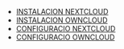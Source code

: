 
* [INSTALACION NEXTCLOUD](Instalacio-Nextcloud,Vagrant/Manualdeinstalacionextcloudyvagrant.md)
* [INSTALACION OWNCLOUD](Instalacio-Owncloud,LXC/Manualdeinstalacionowncloudycontenedores.md)
* [CONFIGURACIO NEXTCLOUD](Configuracio-Nextcloud,Vagrant/Manualdeconfiguracionextcloudyvagrant.md)
* [CONFIGURACIO OWNCLOUD](Configuracio-Owncloud/Manualdeconfiguracioowncloud.md)
